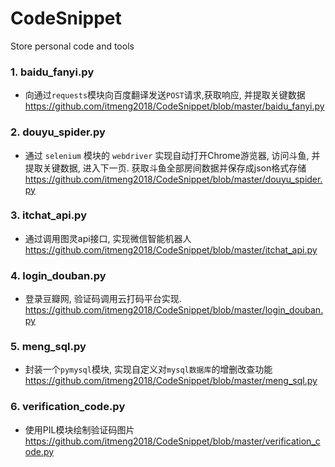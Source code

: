 # CodeSnippet
 Store personal code and tools

### 1. baidu_fanyi.py
 - 向通过`requests`模块向百度翻译发送`POST`请求,获取响应, 并提取关键数据
 https://github.com/itmeng2018/CodeSnippet/blob/master/baidu_fanyi.py

### 2. douyu_spider.py
 - 通过 `selenium` 模块的 `webdriver` 实现自动打开Chrome游览器, 访问斗鱼, 并提取关键数据, 进入下一页. 获取斗鱼全部房间数据并保存成json格式存储
 https://github.com/itmeng2018/CodeSnippet/blob/master/douyu_spider.py

### 3. itchat_api.py
 - 通过调用图灵api接口, 实现微信智能机器人
 https://github.com/itmeng2018/CodeSnippet/blob/master/itchat_api.py

### 4. login_douban.py
 - 登录豆瓣网, 验证码调用云打码平台实现.
https://github.com/itmeng2018/CodeSnippet/blob/master/login_douban.py

### 5. meng_sql.py
 - 封装一个`pymysql`模块, 实现自定义对`mysql数据库`的增删改查功能
 https://github.com/itmeng2018/CodeSnippet/blob/master/meng_sql.py

### 6. verification_code.py
 - 使用PIL模块绘制验证码图片
https://github.com/itmeng2018/CodeSnippet/blob/master/verification_code.py
